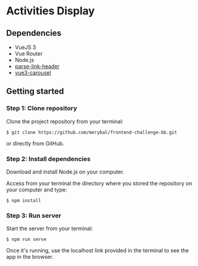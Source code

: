 # Activities Display

## Dependencies
- VueJS 3
- Vue Router
- Node.js
- [parse-link-header](https://www.npmjs.com/package/parse-link-header)
- [vue3-carousel](https://www.npmjs.com/package/vue3-carousel)

## Getting started

### Step 1: Clone repository
Clone the project repository from your terminal:
```
$ git clone https://github.com/merybal/frontend-challenge-bb.git
```
or directly from GitHub.

### Step 2: Install dependencies
Download and install Node.js on your computer.

Access from your terminal the directory where you stored the repository on your computer and type:
```
$ npm install
```

### Step 3: Run server
Start the server from your terminal:
```
$ npm run serve
```
Once it's running, use the localhost link provided in the terminal to see the app in the browser. 
